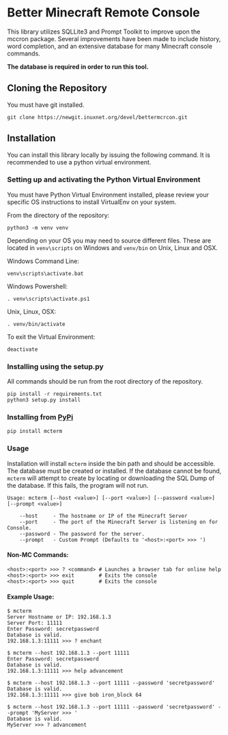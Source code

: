 # Better Minecraft Remote Console

This library utilizes SQLLite3 and Prompt Toolkit to improve upon the mccron package.
Several improvements have been made to include history, word completion, and an 
extensive database for many Minecraft console commands. 

**The database is required in order to run this tool.**

## Cloning the Repository

You must have git installed.

```
git clone https://newgit.inuxnet.org/devel/bettermcrcon.git
```

## Installation

You can install this library locally by issuing the following command. It is recommended 
to use a python virtual environment. 

### Setting up and activating the Python Virtual Environment

You must have Python Virtual Environment installed, please review your specific OS 
instructions to install VirtualEnv on your system.

From the directory of the repository:

```
python3 -m venv venv
```

Depending on your OS you may need to source different files. These are located in 
`venv\scripts` on Windows and `venv/bin` on Unix, Linux and OSX.

Windows Command Line:
```
venv\scripts\activate.bat
```

Windows Powershell:
```
. venv\scripts\activate.ps1
```

Unix, Linux, OSX:
```
. venv/bin/activate
```

To exit the Virtual Environment:

```
deactivate
```

### Installing using the setup.py

All commands should be run from the root directory of the repository.
```
pip install -r requirements.txt
python3 setup.py install
```

### Installing from [PyPi](https://pypi.org)

```
pip install mcterm
```

### Usage

Installation will install `mcterm` inside the bin path and should be accessible. 
The database must be created or installed. If the database cannot be found, 
`mcterm` will attempt to create by locating or downloading the SQL Dump of the 
database. If this fails, the program will not run.

```
Usage: mcterm [--host <value>] [--port <value>] [--password <value>] [--prompt <value>]

    --host     - The hostname or IP of the Minecraft Server
    --port     - The port of the Minecraft Server is listening on for Console.
    --password - The password for the server.
    --prompt   - Custom Prompt (Defaults to '<host>:<port> >>> ')
```

#### Non-MC Commands:

```
<host>:<port> >>> ? <command> # Launches a browser tab for online help
<host>:<port> >>> exit        # Exits the console
<host>:<port> >>> quit        # Exits the console
```

#### Example Usage:

```
$ mcterm
Server Hostname or IP: 192.168.1.3
Server Port: 11111
Enter Password: secretpassword
Database is valid.
192.168.1.3:11111 >>> ? enchant
```

```
$ mcterm --host 192.168.1.3 --port 11111
Enter Password: secretpassword
Database is valid.
192.168.1.3:11111 >>> help advancement
```

```
$ mcterm --host 192.168.1.3 --port 11111 --password 'secretpassword'
Database is valid.
192.168.1.3:11111 >>> give bob iron_block 64
```

```
$ mcterm --host 192.168.1.3 --port 11111 --password 'secretpassword' --prompt 'MyServer >>> '
Database is valid.
MyServer >>> ? advancement
```
